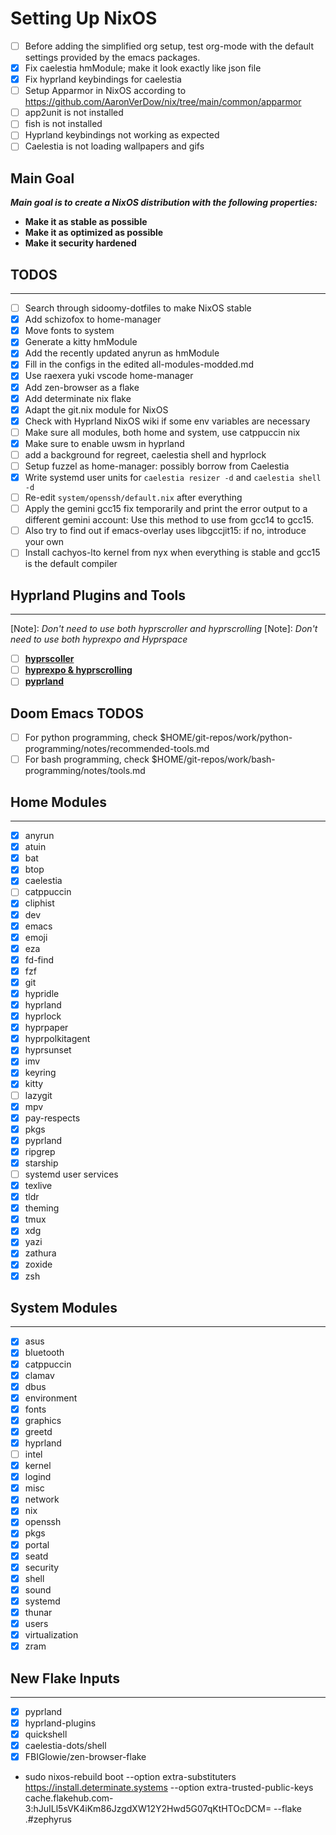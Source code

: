# Setting Up NixOS

- [ ] Before adding the simplified org setup, test org-mode with the default settings provided by the emacs packages.
- [x] Fix caelestia hmModule; make it look exactly like json file
- [x] Fix hyprland keybindings for caelestia
- [ ] Setup Apparmor in NixOS according to https://github.com/AaronVerDow/nix/tree/main/common/apparmor
- [ ] app2unit is not installed
- [ ] fish is not installed
- [ ] Hyprland keybindings not working as expected
- [ ] Caelestia is not loading wallpapers and gifs

## Main Goal

**_Main goal is to create a NixOS distribution with the following properties:_**

- **Make it as stable as possible**
- **Make it as optimized as possible**
- **Make it security hardened**

## TODOS

---

- [ ] Search through sidoomy-dotfiles to make NixOS stable
- [x] Add schizofox to home-manager
- [x] Move fonts to system
- [x] Generate a kitty hmModule
- [x] Add the recently updated anyrun as hmModule
- [x] Fill in the configs in the edited all-modules-modded.md
- [x] Use raexera yuki vscode home-manager
- [x] Add zen-browser as a flake
- [x] Add determinate nix flake
- [x] Adapt the git.nix module for NixOS
- [x] Check with Hyprland NixOS wiki if some env variables are necessary
- [ ] Make sure all modules, both home and system, use catppuccin nix
- [x] Make sure to enable uwsm in hyprland
- [ ] add a background for regreet, caelestia shell and hyprlock
- [ ] Setup fuzzel as home-manager: possibly borrow from Caelestia
- [x] Write systemd user units for `caelestia resizer -d` and `caelestia shell -d`
- [ ] Re-edit `system/openssh/default.nix` after everything
- [ ] Apply the gemini gcc15 fix temporarily and print the error output to a different gemini account: Use this method to use from gcc14 to gcc15.
- [ ] Also try to find out if emacs-overlay uses libgccjit15: if no, introduce your own
- [ ] Install cachyos-lto kernel from nyx when everything is stable and gcc15 is the default compiler

## Hyprland Plugins and Tools

---

[Note]: _Don't need to use both hyprscroller and hyprscrolling_
[Note]: _Don't need to use both hyprexpo and Hyprspace_

- [ ] [**hyprscoller**](https://github.com/cpiber/hyprscroller)
- [ ] [**hyprexpo & hyprscrolling**](https://github.com/hyprwm/hyprland-plugins)
- [ ] [**pyprland**](https://github.com/hyprland-community/pyprland)

## Doom Emacs TODOS

- [ ] For python programming, check $HOME/git-repos/work/python-programming/notes/recommended-tools.md
- [ ] For bash programming, check $HOME/git-repos/work/bash-programming/notes/tools.md

## Home Modules

---

- [x] anyrun
- [x] atuin
- [x] bat
- [x] btop
- [x] caelestia
- [ ] catppuccin
- [x] cliphist
- [x] dev
- [x] emacs
- [x] emoji
- [x] eza
- [x] fd-find
- [x] fzf
- [x] git
- [x] hypridle
- [x] hyprland
- [x] hyprlock
- [x] hyprpaper
- [x] hyprpolkitagent
- [x] hyprsunset
- [x] imv
- [x] keyring
- [x] kitty
- [ ] lazygit
- [x] mpv
- [x] pay-respects
- [x] pkgs
- [x] pyprland
- [x] ripgrep
- [x] starship
- [ ] systemd user services
- [x] texlive
- [x] tldr
- [x] theming
- [x] tmux
- [x] xdg
- [x] yazi
- [x] zathura
- [x] zoxide
- [x] zsh

## System Modules

---

- [x] asus
- [x] bluetooth
- [x] catppuccin
- [x] clamav
- [x] dbus
- [x] environment
- [x] fonts
- [x] graphics
- [x] greetd
- [x] hyprland
- [ ] intel
- [x] kernel
- [x] logind
- [x] misc
- [x] network
- [x] nix
- [x] openssh
- [x] pkgs
- [x] portal
- [x] seatd
- [x] security
- [x] shell
- [x] sound
- [x] systemd
- [x] thunar
- [x] users
- [x] virtualization
- [x] zram

## New Flake Inputs

---

- [x] pyprland
- [x] hyprland-plugins
- [x] quickshell
- [x] caelestia-dots/shell
- [x] FBIGlowie/zen-browser-flake

- sudo nixos-rebuild boot --option extra-substituters https://install.determinate.systems --option extra-trusted-public-keys cache.flakehub.com-3:hJuILl5sVK4iKm86JzgdXW12Y2Hwd5G07qKtHTOcDCM= --flake .#zephyrus
